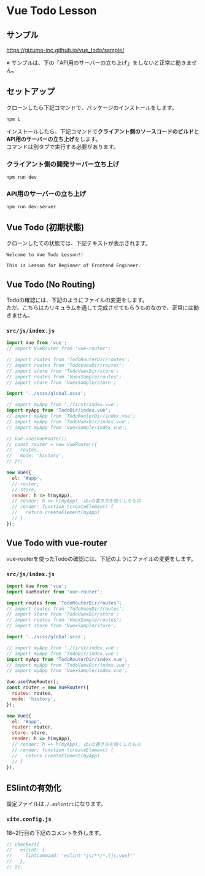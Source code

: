 # Vue Todo Lesson

## サンプル

<a href="https://gizumo-inc.github.io/vue_todo/sample/" target="_blank">https://gizumo-inc.github.io/vue_todo/sample/</a>

※ サンプルは、下の「API用のサーバーの立ち上げ」をしないと正常に動きません。

## セットアップ

クローンしたら下記コマンドで、パッケージのインストールをします。

```
npm i
```

インストールしたら、下記コマンドで**クライアント側のソースコードのビルド**と**API用のサーバーの立ち上げ**をします。  
コマンドは別タブで実行する必要があります。

### クライアント側の開発サーバー立ち上げ
```
npm run dev
```

### API用のサーバーの立ち上げ
```
npm run dev:server
```

## Vue Todo (初期状態)

クローンしたての状態では、下記テキストが表示されます。

```
Welcome to Vue Todo Lesson!!

This is Lesson for Beginner of Frontend Engineer.
```

## Vue Todo (No Routing)

Todoの確認には、下記のようにファイルの変更をします。  
ただ、こちらはカリキュラムを通して完成させてもらうものなので、正常には動きません。

### `src/js/index.js`

```javascript
import Vue from 'vue';
// import VueRouter from 'vue-router';

// import routes from 'TodoRouterDir/routes';
// import routes from 'TodoVuexDir/routes';
// import store from 'TodoVuexDir/store';
// import routes from 'VuexSample/routes';
// import store from 'VuexSample/store';

import '../scss/global.scss';

// import myApp from './first/index.vue';
import myApp from 'TodoDir/index.vue';
// import myApp from 'TodoRouterDir/index.vue';
// import myApp from 'TodoVuexDir/index.vue';
// import myApp from 'VuexSample/index.vue';

// Vue.use(VueRouter);
// const router = new VueRouter({
//   routes,
//   mode: 'history',
// });

new Vue({
  el: '#app',
  // router,
  // store,
  render: h => h(myApp),
  // render: h => h(myApp), は↓の書き方を短くしたもの
  // render: function (createElement) {
  //   return createElement(myApp)
  // }
});
```


## Vue Todo with vue-router

vue-routerを使ったTodoの確認には、下記のようにファイルの変更をします。

### `src/js/index.js`

```javascript
import Vue from 'vue';
import VueRouter from 'vue-router';

import routes from 'TodoRouterDir/routes';
// import routes from 'TodoVuexDir/routes';
// import store from 'TodoVuexDir/store';
// import routes from 'VuexSample/routes';
// import store from 'VuexSample/store';

import '../scss/global.scss';

// import myApp from './first/index.vue';
// import myApp from 'TodoDir/index.vue';
import myApp from 'TodoRouterDir/index.vue';
// import myApp from 'TodoVuexDir/index.vue';
// import myApp from 'VuexSample/index.vue';

Vue.use(VueRouter);
const router = new VueRouter({
  routes: routes,
  mode: 'history',
});

new Vue({
  el: '#app',
  router: router,
  store: store,
  render: h => h(myApp),
  // render: h => h(myApp), は↓の書き方を短くしたもの
  // render: function (createElement) {
  //   return createElement(myApp)
  // }
});

```

## ESlintの有効化

設定ファイルは`./.eslintrc`になります。

### `vite.config.js`

18~2行目の下記のコメントを外します。

```javascript
// checker({
//   eslint: {
//     lintCommand: 'eslint "js/**/*.{js,vue}"'
//   },
// }),
```
